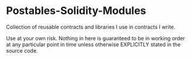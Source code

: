 # Postables-Solidity-Modules
Collection of reusable contracts and libraries I use in contracts I write.

Use at your own risk. Nothing in here is guaranteed to be in working order at any particular point in time unless otherwise EXPLICITLY stated in the source code.